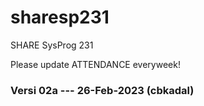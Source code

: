 # sharesp231

SHARE SysProg 231

Please update ATTENDANCE everyweek!

### Versi 02a --- 26-Feb-2023 (cbkadal)
